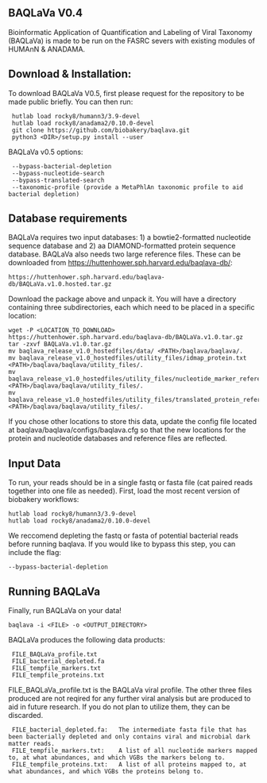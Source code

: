 ## BAQLaVa V0.4

Bioinformatic Application of Quantification and Labeling of Viral Taxonomy (BAQLaVa) is made to be run on the FASRC severs with existing modules of HUMAnN & ANADAMA.

## Download & Installation:

To download BAQLaVa V0.5, first please request for the repository to be made public briefly. You can then run: 

     hutlab load rocky8/humann3/3.9-devel
     hutlab load rocky8/anadama2/0.10.0-devel
     git clone https://github.com/biobakery/baqlava.git
     python3 <DIR>/setup.py install --user

BAQLaVa v0.5 options:
     
     --bypass-bacterial-depletion
     --bypass-nucleotide-search
     --bypass-translated-search
     --taxonomic-profile (provide a MetaPhlAn taxonomic profile to aid bacterial depletion)
     
## Database requirements

BAQLaVa requires two input databases: 1) a bowtie2-formatted nucleotide sequence database and 2) aa DIAMOND-formatted protein sequence database. BAQLaVa also needs two large reference files. These can be downloaded from https://huttenhower.sph.harvard.edu/baqlava-db/:
 
    https://huttenhower.sph.harvard.edu/baqlava-db/BAQLaVa.v1.0.hosted.tar.gz
   
Download the package above and unpack it. You will have a directory containing three subdirectories, each which need to be placed in a specific location:
    
    wget -P <LOCATION_TO_DOWNLOAD> https://huttenhower.sph.harvard.edu/baqlava-db/BAQLaVa.v1.0.tar.gz
    tar -zxvf BAQLaVa.v1.0.tar.gz
    mv baqlava_release_v1.0_hostedfiles/data/ <PATH>/baqlava/baqlava/.
    mv baqlava_release_v1.0_hostedfiles/utility_files/idmap_protein.txt <PATH>/baqlava/baqlava/utility_files/.
    mv baqlava_release_v1.0_hostedfiles/utility_files/nucleotide_marker_reference.txt <PATH>/baqlava/baqlava/utility_files/.
    mv baqlava_release_v1.0_hostedfiles/utility_files/translated_protein_reference.txt <PATH>/baqlava/baqlava/utility_files/.

If you chose other locations to store this data, update the config file located at baqlava/baqlava/configs/baqlava.cfg so that the new locations for the protein and nucleotide databases and reference files are reflected.

## Input Data

To run, your reads should be in a single fastq or fasta file (cat paired reads together into one file as needed). 
First, load the most recent version of biobakery workflows: 
  ```
  hutlab load rocky8/humann3/3.9-devel
  hutlab load rocky8/anadama2/0.10.0-devel
  ```
We reccomend depleting the fastq or fasta of potential bacterial reads before running baqlava. If you would like to bypass this step, you can include the flag: 
  ```
  --bypass-bacterial-depletion
  ```

## Running BAQLaVa

Finally, run BAQLaVa on your data!
```
baqlava -i <FILE> -o <OUTPUT_DIRECTORY>
```
BAQLaVa produces the following data products:

     FILE_BAQLaVa_profile.txt
     FILE_bacterial_depleted.fa
     FILE_tempfile_markers.txt
     FILE_tempfile_proteins.txt

FILE_BAQLaVa_profile.txt is the BAQLaVa viral profile. The other three files produced are not reqired for any further viral analysis but are produced to aid in future research. If you do not plan to utilize them, they can be discarded. 
     
     FILE_bacterial_depleted.fa:   The intermediate fasta file that has been bacterially depleted and only contains viral and microbial dark matter reads.
     FILE_tempfile_markers.txt:    A list of all nucleotide markers mapped to, at what abundances, and which VGBs the markers belong to.
     FILE_tempfile_proteins.txt:   A list of all proteins mapped to, at what abundances, and which VGBs the proteins belong to.
     

